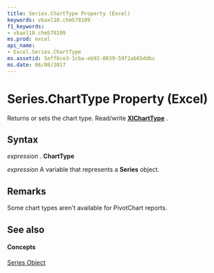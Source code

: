 ```yaml
---
title: Series.ChartType Property (Excel)
keywords: vbaxl10.chm578109
f1_keywords:
- vbaxl10.chm578109
ms.prod: excel
api_name:
- Excel.Series.ChartType
ms.assetid: 5eff6ce3-1cba-eb92-0039-59f2ab65ddbc
ms.date: 06/08/2017
---
```



# Series.ChartType Property (Excel)

Returns or sets the chart type. Read/write **[XlChartType](xlcharttype-enumeration-excel.md)** .


## Syntax

 _expression_ . **ChartType**

 _expression_ A variable that represents a **Series** object.


## Remarks

Some chart types aren't available for PivotChart reports.


## See also


#### Concepts


[Series Object](series-object-excel.md)

